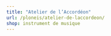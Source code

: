 ```yaml
---
title: "Atelier de l’Accordéon"
url: /ploneis/atelier-de-laccordeon/
shop: instrument de musique
---
```

